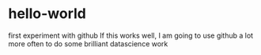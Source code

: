 # hello-world
first experiment with github
If this works well, I am going to use github a lot more often to 
do some brilliant datascience work
